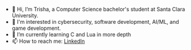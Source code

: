 - 👋 Hi, I’m Trisha, a Computer Science bachelor's student at Santa Clara University. 
- 👀 I'm interested in cybersecurity, software development, AI/ML, and game development. 
- 🌱 I’m currently learning C and Lua in more depth
- 📫 How to reach me: [LinkedIn](https://www.linkedin.com/in/trishaganesh/)

